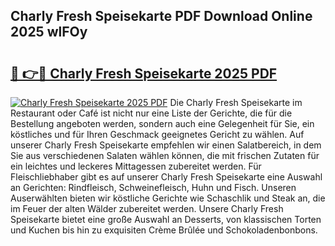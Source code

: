 ## Charly Fresh Speisekarte PDF Download Online 2025 wlFOy

# <h2><a href="http://gc6wh3i.nevu.top/?p=Charly+Fresh+Speisekarte">🔗 👉🔴 Charly Fresh Speisekarte 2025 PDF</a></h2>

[![Charly Fresh Speisekarte 2025 PDF](https://i.imgur.com/dBaPXMq.png)](http://gc6wh3i.nevu.top/?p=Charly+Fresh+Speisekarte)
Die Charly Fresh Speisekarte im Restaurant oder Café ist nicht nur eine Liste der Gerichte, die für die Bestellung angeboten werden, sondern auch eine Gelegenheit für Sie, ein köstliches und für Ihren Geschmack geeignetes Gericht zu wählen. Auf unserer Charly Fresh Speisekarte empfehlen wir einen Salatbereich, in dem Sie aus verschiedenen Salaten wählen können, die mit frischen Zutaten für ein leichtes und leckeres Mittagessen zubereitet werden. Für Fleischliebhaber gibt es auf unserer Charly Fresh Speisekarte eine Auswahl an Gerichten: Rindfleisch, Schweinefleisch, Huhn und Fisch. Unseren Auserwählten bieten wir köstliche Gerichte wie Schaschlik und Steak an, die im Feuer der alten Wälder zubereitet werden. Unsere Charly Fresh Speisekarte bietet eine große Auswahl an Desserts, von klassischen Torten und Kuchen bis hin zu exquisiten Crème Brûlée und Schokoladenbonbons.
